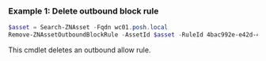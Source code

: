 ### Example 1: Delete outbound block rule
```powershell
$asset = Search-ZNAsset -Fqdn wc01.posh.local
Remove-ZNAssetOutboundBlockRule -AssetId $asset -RuleId 4bac992e-e42d-4afe-8b66-ade66186b3e7

```

This cmdlet deletes an outbound allow rule.